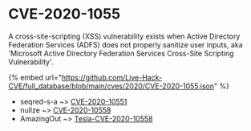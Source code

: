 # CVE-2020-1055

A cross-site-scripting (XSS) vulnerability exists when Active Directory Federation Services (ADFS) does not properly sanitize user inputs, aka 'Microsoft Active Directory Federation Services Cross-Site Scripting Vulnerability'.

{% embed url="https://github.com/Live-Hack-CVE/full_database/blob/main/cves/2020/CVE-2020-1055.json" %}


* seqred-s-a ~> [CVE-2020-10551](https://zeste.alice-snow.ru/2020/database/cve-2020-1055/cve-2020-10551-seqred-s-a)
* nullze ~> [CVE-2020-10558](https://zeste.alice-snow.ru/2020/database/cve-2020-1055/cve-2020-10558-nullze)
* AmazingOut ~> [Tesla-CVE-2020-10558](https://zeste.alice-snow.ru/2020/database/cve-2020-1055/tesla-cve-2020-10558-amazingout)